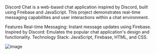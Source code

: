 Discord Chat is a web-based chat application inspired by Discord, built using Firebase and JavaScript. This project demonstrates real-time messaging capabilities and user interactions within a chat environment.

Features
Real-time Messaging: Instant message updates using Firebase.
Inspired by Discord: Emulates the popular chat application's design and functionality.
Technology Stack: JavaScript, Firebase, HTML, and CSS.

![image](https://github.com/khaled71612000/discord-chat/assets/59780800/4d9ac136-d80b-471b-adb1-9dff189d8368)
